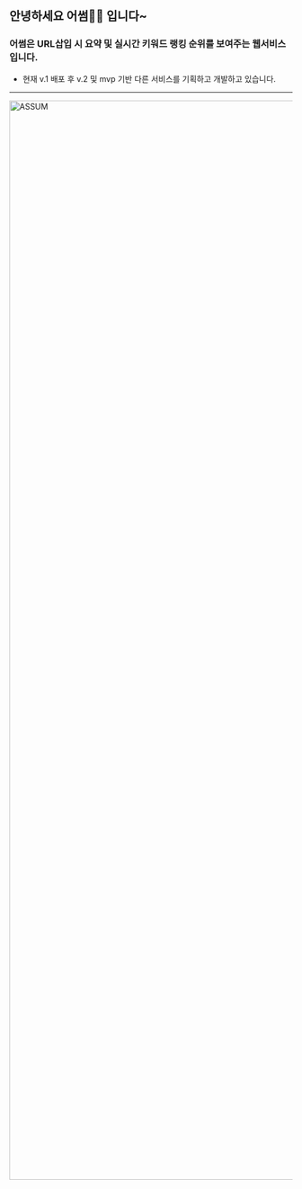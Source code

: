 ## 안녕하세요 어썸✌🏻 입니다~

### 어썸은 URL삽입 시 요약 및 실시간 키워드 랭킹 순위를 보여주는 웹서비스 입니다.

- 현재 v.1 배포 후 v.2 및 mvp 기반 다른 서비스를 기획하고 개발하고 있습니다.

---
<img width="1920" alt="ASSUM" src="https://github.com/LikelionAssum/.github/assets/104755384/cd461b4c-5e0b-490a-8fee-efcaadb8532a">
